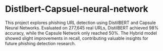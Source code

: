 # Distlbert-Capsuel-neural-network
This project explores phishing URL detection using DistilBERT and Capsule Neural Networks. Evaluated on 277,645 real URLs, DistilBERT achieved 98% accuracy, while the Capsule Network only reached 50%. The Hybrid model showed slight improvements in recall, contributing valuable insights for future phishing detection research.
